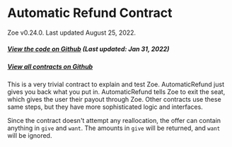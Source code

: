 

Automatic Refund Contract [​](#automatic-refund-contract)
=========================================================

 Zoe v0.24.0. Last updated August 25, 2022. 
##### [View the code on Github](https://github.com/Agoric/agoric-sdk/blob/4e0aece631d8310c7ab8ef3f46fad8981f64d208/packages/zoe/src/contracts/automaticRefund.js) (Last updated: Jan 31, 2022) [​](#view-the-code-on-github-last-updated-jan-31-2022)

##### [View all contracts on Github](https://github.com/Agoric/agoric-sdk/tree/master/packages/zoe/src/contracts) [​](#view-all-contracts-on-github)

This is a very trivial contract to explain and test Zoe. AutomaticRefund just gives you back what you put in. AutomaticRefund tells Zoe to exit the seat, which gives the user their payout through Zoe. Other contracts use these same steps, but they have more sophisticated logic and interfaces.

Since the contract doesn't attempt any reallocation, the offer can contain anything in `give` and `want`. The amounts in `give` will be returned, and `want` will be ignored.

